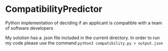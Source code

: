 # CompatibilityPredictor
Python implementation of deciding if an applicant is compatible with a team of software developers

My solution has a .json file included in the current directory. In order to run my code please use the command
`python3 compatibility.py > output.json`
